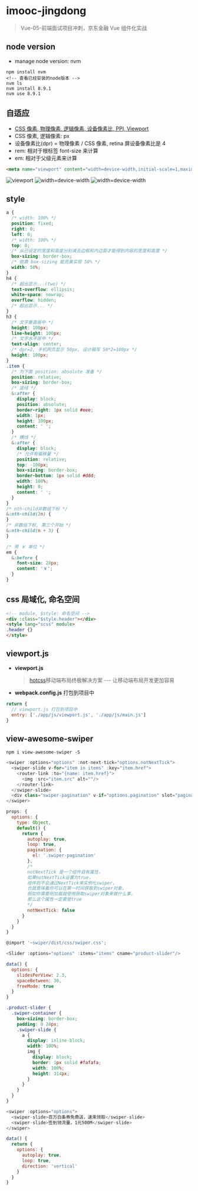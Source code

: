 ﻿# imooc-jingdong

> Vue-05-前端面试项目冲刺，京东金融 Vue 组件化实战

## node version

- manage node version: nvm

```console
npm install nvm
<!-- 查看已经安装的node版本 -->
nvm ls
nvm install 8.9.1
nvm use 8.9.1
```

## 自适应

- [CSS 像素, 物理像素, 逻辑像素, 设备像素比, PPI, Viewport](https://github.com/jawil/blog/issues/21)
- CSS 像素, 逻辑像素: px
- 设备像素比(dpr) = 物理像素 / CSS 像素, retina 屏设备像素比是 4
- rem: 相对于根标签 font-size 来计算
- em: 相对于父级元素来计算

```html
<meta name="viewport" content="width=device-width,initial-scale=1,maximum-scale=1,minimum-scale=1,user-scalable=no,minimal-ui">
```

![viewport](static/Q1.png)
![width=device-width](static/Q2.png)
![width=device-width](static/Q3.png)

## style

```css
a {
  /* width: 100% */
  position: fixed;
  right: 0;
  left: 0;
  /* width: 100% */
  top: 0;
  /* 从已设定的宽度和高度分别减去边框和内边距才能得到内容的宽度和高度 */
  box-sizing: border-box;
  /* 依靠 box-sizing 能完美实现 50% */
  width: 50%;
}
h4 {
  /* 超出显示...(two) */
  text-overflow: ellipsis;
  white-space: nowrap;
  overflow: hidden;
  /* 超出显示... */
}
h3 {
  /* 文字垂直居中 */
  height: 100px;
  line-height: 100px;
  /* 文字水平居中 */
  text-align: center;
  /* dpr=2, 手机网页显示 50px, 设计稿写 50*2=100px */
  height: 100px;
}
.item {
  /* 为下面 position: absolute 准备 */
  position: relative;
  box-sizing: border-box;
  /* 竖线 */
  &:after {
    display: block;
    position: absolute;
    border-right: 1px solid #eee;
    width: 1px;
    height: 100px;
    content: ' ';
  }
  /* 横线 */
  &:after {
    display: block;
    /* 允许有偏移量 */
    position: relative;
    top: -100px;
    box-sizing: border-box;
    border-bottom: 1px solid #ddd;
    width: 100%;
    height: 0;
    content: ' ';
  }
}
/* nth-child非数组下标 */
&:nth-child(2n) {
}
/* 非数组下标, 第三个开始 */
&:nth-child(n + 3) {
}

/* 带 ￥ 单位 */
em {
  &:before {
    font-size: 28px;
    content: '￥';
  }
}
```

## css 局域化, 命名空间

```html
<!-- module, $style: 命名空间 -->
<div :class="$style.header"></div>
<style lang="scss" module>
.header {}
</style>
```

## viewport.js

- **viewport.js**
  > [hotcss](https://github.com/imochen/hotcss)移动端布局终极解决方案 --- 让移动端布局开发更加容易
- **webpack.config.js** 打包到项目中

```js
return {
  // viewport.js 打包到项目中
  entry: ['./app/js/viewport.js', './app/js/main.js']
}
```

## view-awesome-swiper

```node
npm i view-awesome-swiper -S
```

<!-- 常见的轮播图 -->

```js
<swiper :options="options" :not-next-tick="options.notNextTick">
  <swiper-slide v-for="item in items" :key="item.href">
    <router-link :to="{name: item.href}">
      <img :src="item.src" alt=""/>
    </router-link>
  </swiper-slide>
  <div class="swiper-pagination" v-if="options.pagination" slot="pagination"/>
</swiper>

props: {
  options: {
    type: Object,
    default() {
      return {
        autoplay: true,
        loop: true,
        pagination: {
          el: '.swiper-pagination'
        },
        /*
        notNextTick 是一个组件自有属性，
        如果notNextTick设置为true，
        组件则不会通过NextTick来实例化swiper，
        也就意味着你可以在第一时间获取到swiper对象，
        假如你需要刚加载就使用获取swiper对象来做什么事，
        那么这个属性一定要是true
        */
        notNextTick: false
      }
    }
  }
}

@import '~swiper/dist/css/swiper.css';
```

<!-- 横向的轮播图 -->

```js
<Slider :options="options" :items="items" cname="product-slider"/>

data() {
  options: {
    slidesPerView: 2.3,
    spaceBetween: 30,
    freeMode: true
  }
}
```

```css
.product-slider {
  .swiper-container {
    box-sizing: border-box;
    padding: 0 24px;
    .swiper-slide {
      a {
        display: inline-block;
        width: 100%;
        img {
          display: block;
          border: 1px solid #fafafa;
          width: 100%;
          height: 314px;
        }
      }
    }
  }
}
```

<!-- 垂直的轮播图 -->

```js
<swiper :options="options">
  <swiper-slide>百万白条券免费送，速来领取</swiper-slide>
  <swiper-slide>签到领流量，1元500M</swiper-slide>
</swiper>

data() {
  return {
    options: {
      autoplay: true,
      loop: true,
      direction: 'vertical'
    }
  }
}
```
